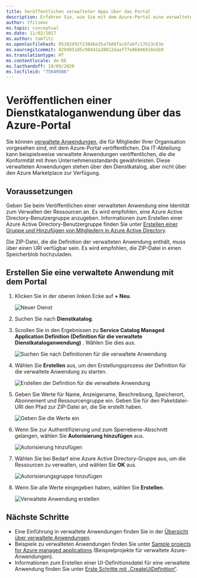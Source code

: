 ```yaml
---
title: Veröffentlichen verwalteter Apps über das Portal
description: Erfahren Sie, wie Sie mit dem Azure-Portal eine verwaltete Azure-Anwendung erstellen, die für Mitglieder Ihrer Organisation vorgesehen ist.
author: tfitzmac
ms.topic: conceptual
ms.date: 11/02/2017
ms.author: tomfitz
ms.openlocfilehash: 05302d92f2304be35a7b88fac6fabfc17b13c63e
ms.sourcegitcommit: 829d951d5c90442a38012daaf77e86046018e5b9
ms.translationtype: HT
ms.contentlocale: de-DE
ms.lasthandoff: 10/09/2020
ms.locfileid: "75649586"
---
```

# <a name="publish-a-service-catalog-application-through-azure-portal"></a>Veröffentlichen einer Dienstkataloganwendung über das Azure-Portal

Sie können [verwaltete Anwendungen](overview.md), die für Mitglieder Ihrer Organisation vorgesehen sind, mit dem Azure-Portal veröffentlichen. Die IT-Abteilung kann beispielsweise verwaltete Anwendungen veröffentlichen, die die Konformität mit Ihren Unternehmensstandards gewährleisten. Diese verwalteten Anwendungen stehen über den Dienstkatalog, aber nicht über den Azure Marketplace zur Verfügung.

## <a name="prerequisites"></a>Voraussetzungen

Geben Sie beim Veröffentlichen einer verwalteten Anwendung eine Identität zum Verwalten der Ressourcen an. Es wird empfohlen, eine Azure Active Directory-Benutzergruppe anzugeben. Informationen zum Erstellen einer Azure Active Directory-Benutzergruppe finden Sie unter [Erstellen einer Gruppe und Hinzufügen von Mitgliedern in Azure Active Directory](../../active-directory/fundamentals/active-directory-groups-create-azure-portal.md). 

Die ZIP-Datei, die die Definition der verwalteten Anwendung enthält, muss über einen URI verfügbar sein. Es wird empfohlen, die ZIP-Datei in einen Speicherblob hochzuladen. 

## <a name="create-managed-application-with-portal"></a>Erstellen Sie eine verwaltete Anwendung mit dem Portal

1. Klicken Sie in der oberen linken Ecke auf **+ Neu**.

   ![Neuer Dienst](./media/publish-portal/new.png)

1. Suchen Sie nach **Dienstkatalog**.

1. Scrollen Sie in den Ergebnissen zu **Service Catalog Managed Application Definition (Definition für die verwaltete Dienstkataloganwendung)** . Wählen Sie dies aus.

   ![Suchen Sie nach Definitionen für die verwaltete Anwendung](./media/publish-portal/select-managed-apps-definition.png)

1. Wählen Sie **Erstellen** aus, um den Erstellungsprozess der Definition für die verwaltete Anwendung zu starten.

   ![Erstellen der Definition für die verwaltete Anwendung](./media/publish-portal/create-definition.png)

1. Geben Sie Werte für Name, Anzeigename, Beschreibung, Speicherort, Abonnement und Ressourcengruppe ein. Geben Sie für den Paketdatei-URI den Pfad zur ZIP-Datei an, die Sie erstellt haben.

   ![Geben Sie die Werte ein](./media/publish-portal/fill-application-values.png)

1. Wenn Sie zur Authentifizierung und zum Sperrebene-Abschnitt gelangen, wählen Sie **Autorisierung hinzufügen** aus.

   ![Autorisierung hinzufügen](./media/publish-portal/add-authorization.png)

1. Wählen Sie bei Bedarf eine Azure Active Directory-Gruppe aus, um die Ressourcen zu verwalten, und wählen Sie **OK** aus.

   ![Autorisierungsgruppe hinzufügen](./media/publish-portal/add-auth-group.png)

1. Wenn Sie alle Werte eingegeben haben, wählen Sie **Erstellen**.

   ![Verwaltete Anwendung erstellen](./media/publish-portal/create-app.png)

## <a name="next-steps"></a>Nächste Schritte

* Eine Einführung in verwaltete Anwendungen finden Sie in der [Übersicht über verwaltete Anwendungen](overview.md).
* Beispiele zu verwalteten Anwendungen finden Sie unter [Sample projects for Azure managed applications](sample-projects.md) (Beispielprojekte für verwaltete Azure-Anwendungen).
* Informationen zum Erstellen einer UI-Definitionsdatei für eine verwaltete Anwendung finden Sie unter [Erste Schritte mit „CreateUiDefinition“](create-uidefinition-overview.md).